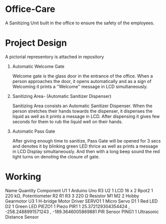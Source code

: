 # Office-Care
A Sanitizing Unit built in the office to ensure the safety of the employees.
#  Project Design
A pictorial representory is attached in repository
1.	Automatic Welcome Gate

    Welcome gate is the glass door in the entrance of the office. When a person approaches the door, it opens automatically and as a sign of Welcoming it prints a ‘’Welcome’’          message in LCD simultaneously. 
2.	Sanitizing Area- (Automatic Sanitizer Dispenser)

     Sanitizing Area consists an Automatic Sanitizer Dispenser. When the person stretches their hands towards the dispenser, it dispenses the liquid as well as it prints a message      in LCD. After dispensing it gives few seconds for them to rub the liquid well on their hands. 
3.	Automatic Pass Gate

     After giving enough time to sanitize, Pass Gate will be opened for 3 secs and denotes it by blinking green LED thrice as well as prints a message in LCD Display
     simultaneously. And then with a long beep sound the red light turns on denoting the closure of gate. 
#  Working
Name	 Quantity	  Component
U1	1	       Arduino Uno R3
U2	1	       LCD 16 x 2
Rpot2	1	220 kΩ, Potentiometer
R2
R1
R3	3	220 Ω Resistor
M1
M2	2	Hobby Gearmotor
U3	1	H-bridge Motor Driver
SERVO1	1	Micro Servo
D1	1	Red LED
D2	1	Green LED
PIEZO1	1	Piezo
PIR1	1	25.372129304354424 , -258.2488991571243 , -189.3646005869881 PIR Sensor
PING1	1	Ultrasonic Distance Sensor



